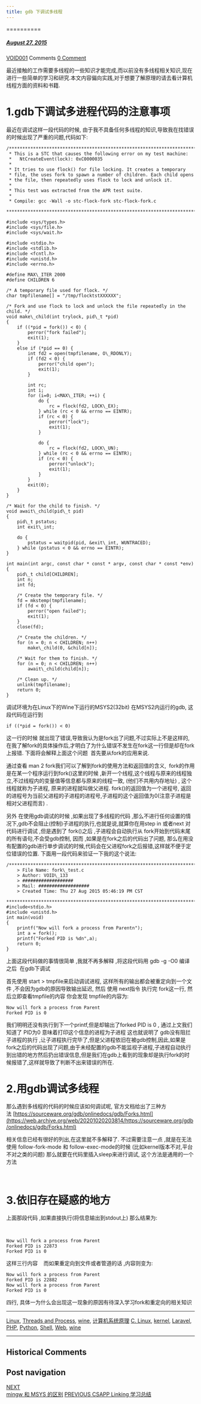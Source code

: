 ```yaml
---
title: gdb 下调试多线程
---
```

==========



#####  [August 27, 2015](https://web.archive.org/web/20201020203814/https://void-shana.moe/linux/gdb-%e4%b8%8b%e8%b0%83%e8%af%95%e5%a4%9a%e7%ba%bf%e7%a8%8b.html "7:23 pm") 
[VOID001](https://web.archive.org/web/20201020203814/https://void-shana.moe/author/void001 "View all posts by VOID001") Comments  [0 Comment](https://web.archive.org/web/20201020203814/https://void-shana.moe/linux/gdb-%e4%b8%8b%e8%b0%83%e8%af%95%e5%a4%9a%e7%ba%bf%e7%a8%8b.html#respond)





最近接触的工作需要多线程的一些知识才能完成,而以前没有多线程相关知识,现在进行一些简单的学习和研究.本文内容偏向实践,对于想要了解原理的请去看计算机线程方面的资料和书籍.


1.gdb下调试多进程代码的注意事项
==================


最近在调试这样一段代码的时候, 由于我不具备任何多线程的知识,导致我在找错误的时候出现了严重的问题,代码如下:



```
/***********************************************************************
 * This is a STC that causes the following error on my test machine:
 *   NtCreateEvent(lock): 0xC0000035
 *
 * It tries to use flock() for file locking. It creates a temporary
 * file, the uses fork to spawn a number of children. Each child opens
 * the file, then repeatedly uses flock to lock and unlock it.
 *
 * This test was extracted from the APR test suite.
 *
 * Compile: gcc -Wall -o stc-flock-fork stc-flock-fork.c
 ***********************************************************************/

#include <sys/types.h>
#include <sys/file.h>
#include <sys/wait.h>

#include <stdio.h>
#include <stdlib.h>
#include <fcntl.h>
#include <unistd.h>
#include <errno.h>

#define MAX\_ITER 2000
#define CHILDREN 6

/* A temporary file used for flock. */
char tmpfilename[] = "/tmp/flocktstXXXXXX";

/* Fork and use flock to lock and unlock the file repeatedly in the child. */
void make\_child(int trylock, pid\_t *pid)
{
    if ((*pid = fork()) < 0) {
        perror("fork failed");
        exit(1);
    }
    else if (*pid == 0) {
        int fd2 = open(tmpfilename, O\_RDONLY);
        if (fd2 < 0) {
            perror("child open");
            exit(1);
        }

        int rc;
        int i;
        for (i=0; i<MAX\_ITER; ++i) {
            do {
                rc = flock(fd2, LOCK\_EX);
            } while (rc < 0 && errno == EINTR);
            if (rc < 0) {
                perror("lock");
                exit(1);
            }
            
            do {
                rc = flock(fd2, LOCK\_UN);
            } while (rc < 0 && errno == EINTR);
            if (rc < 0) {
                perror("unlock");
                exit(1);
            }
        }
        exit(0);
    }
}

/* Wait for the child to finish. */
void await\_child(pid\_t pid)
{
    pid\_t pstatus;
    int exit\_int;

    do {
        pstatus = waitpid(pid, &exit\_int, WUNTRACED);
    } while (pstatus < 0 && errno == EINTR);
}

int main(int argc, const char * const * argv, const char * const *env)
{
    pid\_t child[CHILDREN];
    int n;
    int fd;
 
    /* Create the temporary file. */
    fd = mkstemp(tmpfilename);
    if (fd < 0) {
        perror("open failed");
        exit(1);
    }
    close(fd);
    
    /* Create the children. */
    for (n = 0; n < CHILDREN; n++)
        make\_child(0, &child[n]);

    /* Wait for them to finish. */
    for (n = 0; n < CHILDREN; n++)
        await\_child(child[n]);

    /* Clean up. */
    unlink(tmpfilename);
    return 0;
}

```

调试环境为在Linux下的Wine下运行的MSYS2(32bit) 在MSYS2内运行的gdb, 这段代码在运行到



```
if ((*pid = fork()) < 0) 

```

这一行的时候 就出现了错误,导致我认为是fork出了问题,不过实际上不是这样的, 在我了解fork的具体操作后,才明白了为什么错误不发生在fork这一行但是却在fork上报错. 下面将会解释上面这个问题  首先要从fork的应用来说.


通过查看 man 2 fork我们可以了解到fork的使用方法和返回值的含义,  fork的作用是在某一个程序运行到fork()这里的时候 ,新开一个线程,这个线程与原来的线程独立,不过线程内的变量值等信息都与原来的线程一致, (他们不共用内存地址) , 这个线程就称为子进程, 原来的进程就叫做父进程. fork()的返回值为一个进程号, 返回的进程号为当前父进程的子进程的进程号,子进程的这个返回值为0(注意子进程是相对父进程而言) .


另外 在使用gdb调试的时候 ,如果出现了多线程的代码 ,那么不进行任何设置的情况下,gdb不会阻止(控制)子进程的执行,也就是说,就算你在用step in 或者next 对代码进行调试 ,但是遇到了 fork()之后 ,子进程会自动执行从 fork开始到代码末尾的所有语句,不会受gdb控制, 因而 ,如果是在fork之后的代码出了问题, 那么在用没有配置的gdb进行单步调试的时候,代码会在父进程fork之后报错,这样就不便于定位错误的位置. 下面用一段代码来验证一下我的这个说法:



```
/*************************************************************************
    > File Name: fork\_test.c
    > Author: VOID\_133
    > ################### 
    > Mail: ################### 
    > Created Time: Thu 27 Aug 2015 05:46:19 PM CST
 ************************************************************************/
#include<stdio.h>
#include <unistd.h>
int main(void)
{
    printf("Now will fork a process from Parentn");
    int a = fork();
    printf("Forked PID is %dn",a);
    return 0;
}
```

上面这段代码做的事情很简单 ,我就不再多解释 ,将这段代码用 gdb -g -O0 编译之后  在gdb下调试


首先使用 start > tmpfile来启动调试进程, 这样所有的输出都会被重定向到一个文件 ,不会因为gdb的原因导致输出延迟, 然后 使用 next指令 执行完 fork这一行, 然后立即查看tmpfile的内容 你会发现 tmpfile的内容为:



```
Now will fork a process from Parent
Forked PID is 0
```

我们明明还没有执行到下一个printf,但是却输出了forked PID is 0 , 通过上文我们知道了 PID为0 意味着打印这个信息的进程为子进程 这也就说明了 gdb没有阻拦子进程的执行 ,让子进程执行完毕了,但是父进程依旧在被gdb控制,因此,如果是fork之后的代码出现了问题,由于未经配置的gdb不能监视子进程,子进程自动执行到出错的地方然后扔出错误信息,但是我们在gdb上看到的现象却是执行fork的时候报错了,这样就导致了判断不出来错误的所在.


2.用gdb调试多线程
===========


那么遇到多线程的代码的时候应该如何调试呢, 官方文档给出了三种方法 [https://sourceware.org/gdb/onlinedocs/gdb/Forks.html](https://web.archive.org/web/20201020203814/https://sourceware.org/gdb/onlinedocs/gdb/Forks.html)


相关信息已经有很好的列出,在这里就不多解释了. 不过需要注意一点 ,就是在无法使用 follow-fork-mode 和 follow-exec-mode的时候 (比如kernel版本不对,平台不对之类的问题) 那么就要在代码里插入sleep来进行调试, 这个方法是通用的一个方法


 


3.依旧存在疑惑的地方
===========


上面那段代码 ,如果直接执行(将信息输出到stdout上) 那么结果为:


 



```
Now will fork a process from Parent
Forked PID is 22873
Forked PID is 0

```

这样三行内容    而如果重定向到文件或者管道的话 ,内容则变为:



```
Now will fork a process from Parent
Forked PID is 22882
Now will fork a process from Parent
Forked PID is 0
```

四行, 具体一为什么会出现这一现象的原因有待深入学习fork和重定向的相关知识






---


[Linux](https://web.archive.org/web/20201020203814/https://void-shana.moe/category/linux), [Threads and Process](https://web.archive.org/web/20201020203814/https://void-shana.moe/category/threads-and-process), [wine](https://web.archive.org/web/20201020203814/https://void-shana.moe/category/wine), [计算机系统原理](https://web.archive.org/web/20201020203814/https://void-shana.moe/category/%e8%ae%a1%e7%ae%97%e6%9c%ba%e7%b3%bb%e7%bb%9f%e5%8e%9f%e7%90%86) [C. Linux](https://web.archive.org/web/20201020203814/https://void-shana.moe/tag/c-linux), [kernel](https://web.archive.org/web/20201020203814/https://void-shana.moe/tag/kernel), [Laravel](https://web.archive.org/web/20201020203814/https://void-shana.moe/tag/laravel), [PHP](https://web.archive.org/web/20201020203814/https://void-shana.moe/tag/php), [Python](https://web.archive.org/web/20201020203814/https://void-shana.moe/tag/python), [Shell](https://web.archive.org/web/20201020203814/https://void-shana.moe/tag/shell), [Web](https://web.archive.org/web/20201020203814/https://void-shana.moe/tag/web), [wine](https://web.archive.org/web/20201020203814/https://void-shana.moe/tag/wine) 






------------------------
## Historical Comments
Post navigation
---------------
[NEXT  
mingw 和 MSYS 的区别](https://web.archive.org/web/20201020203814/https://void-shana.moe/linux/mingw-%e5%92%8c-msys-%e7%9a%84%e5%8c%ba%e5%88%ab.html)
[PREVIOUS 
CSAPP Linking 学习总结](https://web.archive.org/web/20201020203814/https://void-shana.moe/uncategorized/csapp-linking-%e5%ad%a6%e4%b9%a0%e6%80%bb%e7%bb%93.html)

            